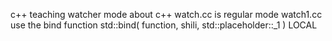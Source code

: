 c++ teaching watcher mode about c++
watch.cc is regular mode
watch1.cc use the bind function std::bind( function, shili, std::placeholder::_1 )
LOCAL 
